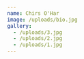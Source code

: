 ```yaml
---
name: Chirs O'Har
image: /uploads/bio.jpg
gallery:
  - /uploads/3.jpg
  - /uploads/2.jpg
  - /uploads/1.jpg
---
```


